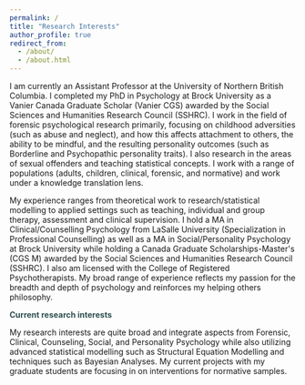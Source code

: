 ```yaml
---
permalink: /
title: "Research Interests"
author_profile: true
redirect_from: 
  - /about/
  - /about.html
---
```


I am currently an Assistant Professor at the University of Northern British Columbia. I completed my PhD in Psychology at Brock University as a Vanier Canada Graduate Scholar (Vanier CGS) awarded by the Social Sciences and Humanities Research Council (SSHRC). I work in the field of forensic psychological research primarily, focusing on childhood adversities (such as abuse and neglect), and how this affects attachment to others, the ability to be mindful, and the resulting personality outcomes (such as Borderline and Psychopathic personality traits). I also research in the areas of sexual offenders and teaching statistical concepts. I work with a range of populations (adults, children, clinical, forensic, and normative) and work under a knowledge translation lens. 

My experience ranges from theoretical work to research/statistical modelling to applied settings such as teaching, individual and group therapy, assessment and clinical supervision. I hold a MA in Clinical/Counselling Psychology from LaSalle University (Specialization in Professional Counselling) as well as a MA in Social/Personality Psychology at Brock University while holding a Canada Graduate Scholarships-Master's (CGS M) awarded by the Social Sciences and Humanities Research Council (SSHRC). I also am licensed with the College of Registered Psychotherapists. My broad range of experience reflects my passion for the breadth and depth of psychology and reinforces my helping others philosophy.


<font color="#2F4F4F"><b>Current research interests</b></font>

My research interests are quite broad and integrate aspects from Forensic, Clinical, Counseling, Social, and Personality Psychology while also utilizing advanced statistical modelling such as Structural Equation Modelling and techniques such as Bayesian Analyses. My current projects with my graduate students are focusing in on interventions for normative samples.
